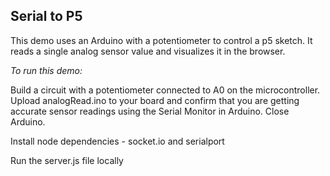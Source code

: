 ## Serial to P5 

This demo uses an Arduino with a potentiometer to control a p5 sketch. It reads a single analog sensor value and visualizes it in the browser. 

*To run this demo:*

Build a circuit with a potentiometer connected to A0 on the microcontroller. Upload analogRead.ino to your board and confirm that you are getting accurate sensor readings using the Serial Monitor in Arduino. Close Arduino.

Install node dependencies - socket.io and serialport

Run the server.js file locally